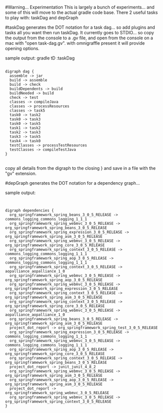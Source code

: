 #Warning... Experimentation
This is largely a bunch of experiments... and some of this will move to the actual gradle code base.  There 2 useful tasks to play with: taskDag and depGraph

#taskDag 
generates the DOT notation for a task dag... so add plugins and tasks all you want then run taskDag.  It currently goes to STDIO... so copy the output from the console to a .gv file, and open from the console on a mac with "open task-dag.gv".  with omnigraffle present it will provide opening options.

sample output:
gradle tD
:taskDag
<pre>
<code>
digraph dag {
  assemble -> jar
  build -> assemble
  build -> check
  buildDependents -> build
  buildNeeded -> build
  check -> test
  classes -> compileJava
  classes -> processResources
  classes -> task5
  task0 -> task2
  task0 -> task3
  task0 -> task5
  task1 -> task2
  task2 -> task3
  task3 -> task5
  task4 -> task0
  testClasses -> processTestResources
  testClasses -> compileTestJava
}
</code>
</pre>
copy all details from the digraph to the closing } and save in a file with the "gv" extension.

#depGraph 
generates the DOT notation for a dependency graph...

sample output:
<code>
<pre>
digraph dependencies { 
  org_springframework_spring_beans_3_0_5_RELEASE -> commons_logging_commons_logging_1_1_1
  org_springframework_spring_webmvc_3_0_5_RELEASE -> org_springframework_spring_beans_3_0_5_RELEASE
  org_springframework_spring_expression_3_0_5_RELEASE -> org_springframework_spring_asm_3_0_5_RELEASE
  org_springframework_spring_webmvc_3_0_5_RELEASE -> org_springframework_spring_core_3_0_5_RELEASE
  org_springframework_spring_context_3_0_5_RELEASE -> commons_logging_commons_logging_1_1_1
  org_springframework_spring_aop_3_0_5_RELEASE -> commons_logging_commons_logging_1_1_1
  org_springframework_spring_context_3_0_5_RELEASE -> aopalliance_aopalliance_1_0
  org_springframework_spring_webmvc_3_0_5_RELEASE -> org_springframework_spring_aop_3_0_5_RELEASE
  org_springframework_spring_webmvc_3_0_5_RELEASE -> org_springframework_spring_expression_3_0_5_RELEASE
  org_springframework_spring_context_3_0_5_RELEASE -> org_springframework_spring_asm_3_0_5_RELEASE
  org_springframework_spring_context_3_0_5_RELEASE -> org_springframework_spring_core_3_0_5_RELEASE
  org_springframework_spring_webmvc_3_0_5_RELEASE -> aopalliance_aopalliance_1_0
  org_springframework_spring_beans_3_0_5_RELEASE -> org_springframework_spring_asm_3_0_5_RELEASE
  project_dot_report -> org_springframework_spring_test_3_0_5_RELEASE
  org_springframework_spring_expression_3_0_5_RELEASE -> commons_logging_commons_logging_1_1_1
  org_springframework_spring_webmvc_3_0_5_RELEASE -> commons_logging_commons_logging_1_1_1
  org_springframework_spring_aop_3_0_5_RELEASE -> org_springframework_spring_core_3_0_5_RELEASE
  org_springframework_spring_context_3_0_5_RELEASE -> org_springframework_spring_beans_3_0_5_RELEASE
  project_dot_report -> junit_junit_4_8_2
  org_springframework_spring_webmvc_3_0_5_RELEASE -> org_springframework_spring_asm_3_0_5_RELEASE
  org_springframework_spring_aop_3_0_5_RELEASE -> org_springframework_spring_asm_3_0_5_RELEASE
  project_dot_report -> org_springframework_spring_webmvc_3_0_5_RELEASE
  org_springframework_spring_webmvc_3_0_5_RELEASE -> org_springframework_spring_context_3_0_5_RELEASE
}
</code>
</pre>
